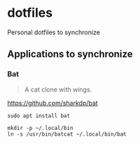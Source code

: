 # dotfiles
Personal dotfiles to synchronize

## Applications to synchronize

### Bat

> A cat clone with wings.

https://github.com/sharkdp/bat
```
sudo apt install bat

mkdir -p ~/.local/bin
ln -s /usr/bin/batcat ~/.local/bin/bat
```
